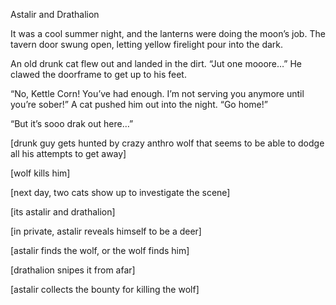 Astalir and Drathalion

It was a cool summer night, and the lanterns were doing the moon’s job. The tavern door swung open, letting yellow firelight pour into the dark.

An old drunk cat flew out and landed in the dirt. “Jut one mooore…” He clawed the doorframe to get up to his feet.

“No, Kettle Corn! You’ve had enough. I’m not serving you anymore until you’re sober!” A cat pushed him out into the night. “Go home!”

“But it’s sooo drak out here…”

[drunk guy gets hunted by crazy anthro wolf that seems to be able to dodge all his attempts to get away]

[wolf kills him]

[next day, two cats show up to investigate the scene]

[its astalir and drathalion]

[in private, astalir reveals himself to be a deer]

[astalir finds the wolf, or the wolf finds him]

[drathalion snipes it from afar]

[astalir collects the bounty for killing the wolf]
